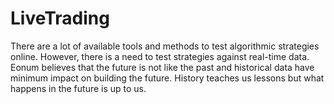 # LiveTrading
There are a lot of available tools and methods to test algorithmic strategies online. However, there is a need to test strategies against real-time data. Eonum believes that the future is not like the past and historical data have minimum impact on building the future. History teaches us lessons but what happens in the future is up to us. 
